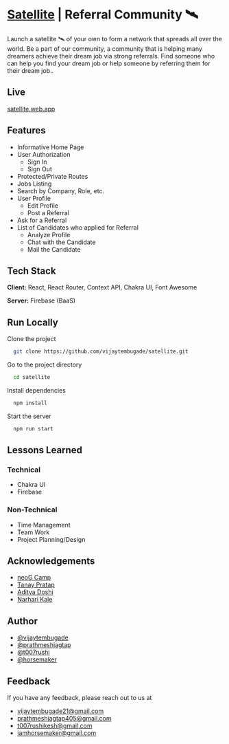 # [Satellite](https://satellite-580a3.web.app/) | Referral Community 🛰️

Launch a satellite 🛰️ of your own to form a network that spreads all over the world. Be a part of our community, a community that is helping many dreamers achieve their dream job via strong referrals. Find someone who can help you find your dream job or help someone by referring them for their dream job..

## Live

[satellite.web.app](https://satellite-580a3.web.app/)

## Features

- Informative Home Page
- User Authorization
  - Sign In
  - Sign Out
- Protected/Private Routes
- Jobs Listing
- Search by Company, Role, etc.
- User Profile
  - Edit Profile
  - Post a Referral
- Ask for a Referral
- List of Candidates who applied for Referral
  - Analyze Profile
  - Chat with the Candidate
  - Mail the Candidate

## Tech Stack

**Client:** React, React Router, Context API, Chakra UI, Font Awesome

**Server:** Firebase (BaaS)

## Run Locally

Clone the project

```bash
  git clone https://github.com/vijaytembugade/satellite.git
```

Go to the project directory

```bash
  cd satellite
```

Install dependencies

```bash
  npm install
```

Start the server

```bash
  npm run start
```

## Lessons Learned

### Technical

- Chakra UI
- Firebase

### Non-Technical

- Time Management
- Team Work
- Project Planning/Design

## Acknowledgements

- [neoG Camp](https://neog.camp/)
- [Tanay Pratap](https://twitter.com/tanaypratap)
- [Aditya Doshi](https://twitter.com/adidoshi08)
- [Narhari Kale](https://twitter.com/NarhariKale4)

## Author

- [@vijaytembugade](https://github.com/vijaytembugade)
- [@prathmeshjagtap](https://github.com/prathmeshjagtap)
- [@t007rushi](https://github.com/t007rushi)
- [@horsemaker](https://github.com/horsemaker)

## Feedback

If you have any feedback, please reach out to us at

- vijaytembugade21@gmail.com
- prathmeshjagtap405@gmail.com
- t007rushikesh@gmail.com
- iamhorsemaker@gmail.com
